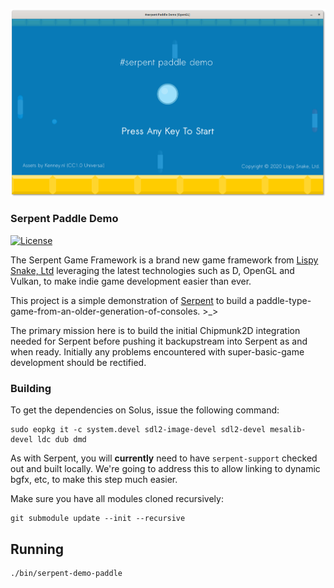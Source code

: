 ![screenshot](https://github.com/lispysnake/serpent-demo-paddle/raw/master/.github/screenshot.png)


### Serpent Paddle Demo

[![License](https://img.shields.io/badge/License-ZLib-blue.svg)](https://opensource.org/licenses/ZLib)

The Serpent Game Framework is a brand new game framework from [Lispy Snake, Ltd](https://lispysnake.com) leveraging
the latest technologies such as D, OpenGL and Vulkan, to make indie game
development easier than ever.

This project is a simple demonstration of [Serpent](https://github.com/lispysnake/serpent) to build a
paddle-type-game-from-an-older-generation-of-consoles. >_>

The primary mission here is to build the initial Chipmunk2D integration needed for Serpent before pushing
it backupstream into Serpent as and when ready. Initially any problems encountered with super-basic-game
development should be rectified.

### Building

To get the dependencies on Solus, issue the following command:

    sudo eopkg it -c system.devel sdl2-image-devel sdl2-devel mesalib-devel ldc dub dmd

As with Serpent, you will **currently** need to have `serpent-support` checked out and built locally.
We're going to address this to allow linking to dynamic bgfx, etc, to make this step much easier.

Make sure you have all modules cloned recursively:

    git submodule update --init --recursive

## Running

    ./bin/serpent-demo-paddle

